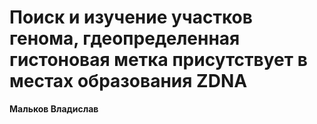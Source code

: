 # Поиск и изучение участков генома, гдеопределенная гистоновая метка присутствует в местах образования ZDNA

**Мальков Владислав**
